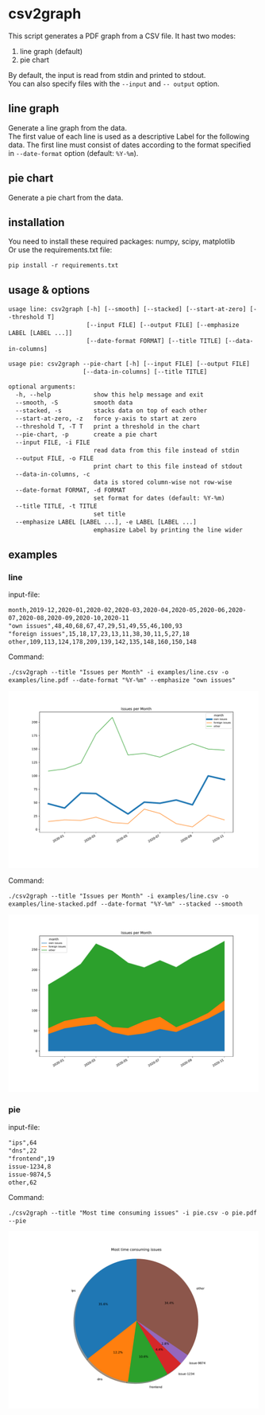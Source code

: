 # csv2graph
This script generates a PDF graph from a CSV file.
It hast two modes:
1. line graph (default)
2. pie chart

By default, the input is read from stdin and printed to stdout.  
You can also specify files with the `--input` and `-- output` option.

## line graph
Generate a line graph from the data.  
The first value of each line is used as a descriptive Label for the following data.
The first line must consist of dates 
according to the format specified in `--date-format` option (default: `%Y-%m`).

## pie chart
Generate a pie chart from the data.

## installation
You need to install these required packages: numpy, scipy, matplotlib  
Or use the requirements.txt file:
```
pip install -r requirements.txt
```

## usage & options
```
usage line: csv2graph [-h] [--smooth] [--stacked] [--start-at-zero] [--threshold T]
                      [--input FILE] [--output FILE] [--emphasize LABEL [LABEL ...]]
                      [--date-format FORMAT] [--title TITLE] [--data-in-columns]
```
```
usage pie: csv2graph --pie-chart [-h] [--input FILE] [--output FILE]
                     [--data-in-columns] [--title TITLE]
```
```
optional arguments:
  -h, --help            show this help message and exit
  --smooth, -S          smooth data
  --stacked, -s         stacks data on top of each other
  --start-at-zero, -z   force y-axis to start at zero
  --threshold T, -T T   print a threshold in the chart
  --pie-chart, -p       create a pie chart
  --input FILE, -i FILE
                        read data from this file instead of stdin
  --output FILE, -o FILE
                        print chart to this file instead of stdout
  --data-in-columns, -c
                        data is stored column-wise not row-wise
  --date-format FORMAT, -d FORMAT
                        set format for dates (default: %Y-%m)
  --title TITLE, -t TITLE
                        set title
  --emphasize LABEL [LABEL ...], -e LABEL [LABEL ...]
                        emphasize Label by printing the line wider
```

## examples

### line
input-file:
```csv
month,2019-12,2020-01,2020-02,2020-03,2020-04,2020-05,2020-06,2020-07,2020-08,2020-09,2020-10,2020-11
"own issues",48,40,68,67,47,29,51,49,55,46,100,93
"foreign issues",15,18,17,23,13,11,38,30,11,5,27,18
other,109,113,124,178,209,139,142,135,148,160,150,148
```
Command: 
```shell
./csv2graph --title "Issues per Month" -i examples/line.csv -o examples/line.pdf --date-format "%Y-%m" --emphasize "own issues"
```
![line chart](examples/line.png)

Command: 
```shell
./csv2graph --title "Issues per Month" -i examples/line.csv -o examples/line-stacked.pdf --date-format "%Y-%m" --stacked --smooth
```
![line chart stacked](examples/line-stacked.png)

### pie
input-file:
```csv
"ips",64
"dns",22
"frontend",19
issue-1234,8
issue-9874,5
other,62
```
Command: 
```shell
./csv2graph --title "Most time consuming issues" -i pie.csv -o pie.pdf --pie
```
![pie chart](examples/pie.png)
